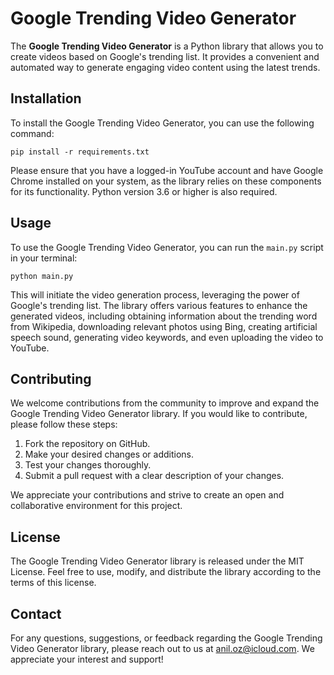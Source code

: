 <!DOCTYPE html>
<html lang="en">
<head>
  <meta charset="UTF-8">
  <meta name="viewport" content="width=device-width, initial-scale=1.0">
</head>
<body>
  <h1>Google Trending Video Generator</h1>
  <p>The <strong>Google Trending Video Generator</strong> is a Python library that allows you to create videos based on Google's trending list. It provides a convenient and automated way to generate engaging video content using the latest trends.</p>

  <h2>Installation</h2>
  <p>To install the Google Trending Video Generator, you can use the following command:</p>
  <pre><code>pip install -r requirements.txt</code></pre>
  <p>Please ensure that you have a logged-in YouTube account and have Google Chrome installed on your system, as the library relies on these components for its functionality. Python version 3.6 or higher is also required.</p>

  <h2>Usage</h2>
  <p>To use the Google Trending Video Generator, you can run the <code>main.py</code> script in your terminal:</p>
  <pre><code>python main.py</code></pre>
  <p>This will initiate the video generation process, leveraging the power of Google's trending list. The library offers various features to enhance the generated videos, including obtaining information about the trending word from Wikipedia, downloading relevant photos using Bing, creating artificial speech sound, generating video keywords, and even uploading the video to YouTube.</p>

  <h2>Contributing</h2>
  <p>We welcome contributions from the community to improve and expand the Google Trending Video Generator library. If you would like to contribute, please follow these steps:</p>
  <ol>
    <li>Fork the repository on GitHub.</li>
    <li>Make your desired changes or additions.</li>
    <li>Test your changes thoroughly.</li>
    <li>Submit a pull request with a clear description of your changes.</li>
  </ol>
  <p>We appreciate your contributions and strive to create an open and collaborative environment for this project.</p>

  <h2>License</h2>
  <p>The Google Trending Video Generator library is released under the MIT License. Feel free to use, modify, and distribute the library according to the terms of this license.</p>

  <h2>Contact</h2>
  <p>For any questions, suggestions, or feedback regarding the Google Trending Video Generator library, please reach out to us at <a href="mailto:anil.oz@icloud.com">anil.oz@icloud.com</a>. We appreciate your interest and support!</p>
</body>
</html>
